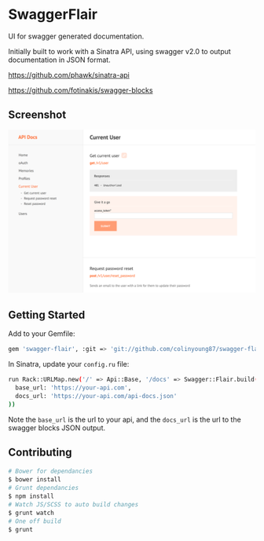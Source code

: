 # SwaggerFlair

UI for swagger generated documentation.

Initially built to work with a Sinatra API, using swagger v2.0 to output documentation in JSON format.

https://github.com/phawk/sinatra-api

https://github.com/fotinakis/swagger-blocks

## Screenshot
![screenshot](https://raw.githubusercontent.com/colinyoung87/swagger-flair/master/screenshot.png)

## Getting Started

Add to your Gemfile:

```sh
gem 'swagger-flair', :git => 'git://github.com/colinyoung87/swagger-flair.git'
```

In Sinatra, update your `config.ru` file:

```sh
run Rack::URLMap.new('/' => Api::Base, '/docs' => Swagger::Flair.build(
  base_url: 'https://your-api.com',
  docs_url: 'https://your-api.com/api-docs.json'
))
```

Note the `base_url` is the url to your api, and the `docs_url` is the url to the swagger blocks JSON output.

## Contributing

```sh
# Bower for dependancies
$ bower install
# Grunt dependancies
$ npm install
# Watch JS/SCSS to auto build changes
$ grunt watch
# One off build
$ grunt
```